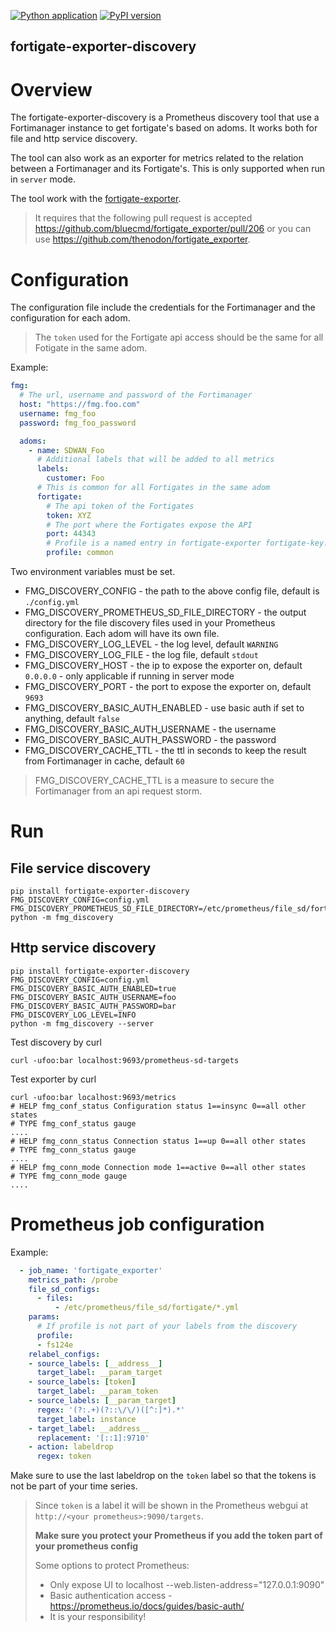 [![Python application](https://github.com/thenodon/fortigate-exporter-discovery//actions/workflows/python-app.yml/badge.svg)](https://github.com/thenodon/fortigate-exporter-discovery//actions/workflows/python-app.yml)
[![PyPI version](https://badge.fury.io/py/fortigate-exporter-discovery.svg)](https://badge.fury.io/py/fortigate-exporter-discovery)

fortigate-exporter-discovery
------------------------
# Overview

The fortigate-exporter-discovery is a Prometheus discovery tool that use a Fortimanager instance
to get fortigate's based on adoms. 
It works both for file and http service discovery.

The tool can also work as an exporter for metrics related to the relation between a Fortimanager and its Fortigate's.
This is only supported when run in `server` mode.

The tool work with the [fortigate-exporter](https://github.com/bluecmd/fortigate_exporter).
> It requires that the following pull request is accepted https://github.com/bluecmd/fortigate_exporter/pull/206 or 
> you can use https://github.com/thenodon/fortigate_exporter. 

# Configuration

The configuration file include the credentials for the Fortimanager and the configuration for each adom.
> The `token` used for the Fortigate api access should be the same for all Fotigate in the same adom.

Example:

```yaml
fmg:
  # The url, username and password of the Fortimanager  
  host: "https://fmg.foo.com"
  username: fmg_foo
  password: fmg_foo_password

  adoms:
    - name: SDWAN_Foo
      # Additional labels that will be added to all metrics
      labels:
        customer: Foo
      # This is common for all Fortigates in the same adom
      fortigate:
        # The api token of the Fortigates
        token: XYZ
        # The port where the Fortigates expose the API
        port: 44343
        # Profile is a named entry in fortigate-exporter fortigate-key.yaml file to get probes exclude/includes
        profile: common
```

Two environment variables must be set.

- FMG_DISCOVERY_CONFIG - the path to the above config file, default is `./config.yml`
- FMG_DISCOVERY_PROMETHEUS_SD_FILE_DIRECTORY - the output directory for the file discovery files used in your Prometheus
configuration. Each adom will have its own file.
- FMG_DISCOVERY_LOG_LEVEL - the log level, default `WARNING`
- FMG_DISCOVERY_LOG_FILE - the log file, default `stdout`
- FMG_DISCOVERY_HOST - the ip to expose the exporter on, default `0.0.0.0` - only applicable if running in server mode
- FMG_DISCOVERY_PORT - the port to expose the exporter on, default `9693`
- FMG_DISCOVERY_BASIC_AUTH_ENABLED - use basic auth if set to anything, default `false`
- FMG_DISCOVERY_BASIC_AUTH_USERNAME - the username 
- FMG_DISCOVERY_BASIC_AUTH_PASSWORD - the password 
- FMG_DISCOVERY_CACHE_TTL - the ttl in seconds to keep the result from Fortimanager in cache, default `60`

> FMG_DISCOVERY_CACHE_TTL is a measure to secure the Fortimanager from an api request storm.

# Run 

## File service discovery
```shell
pip install fortigate-exporter-discovery
FMG_DISCOVERY_CONFIG=config.yml
FMG_DISCOVERY_PROMETHEUS_SD_FILE_DIRECTORY=/etc/prometheus/file_sd/fortigate
python -m fmg_discovery
```

## Http service discovery
```shell
pip install fortigate-exporter-discovery
FMG_DISCOVERY_CONFIG=config.yml
FMG_DISCOVERY_BASIC_AUTH_ENABLED=true
FMG_DISCOVERY_BASIC_AUTH_USERNAME=foo
FMG_DISCOVERY_BASIC_AUTH_PASSWORD=bar
FMG_DISCOVERY_LOG_LEVEL=INFO
python -m fmg_discovery --server
```
Test discovery by curl

```shell
curl -ufoo:bar localhost:9693/prometheus-sd-targets
```

Test exporter by curl

```shell
curl -ufoo:bar localhost:9693/metrics
# HELP fmg_conf_status Configuration status 1==insync 0==all other states
# TYPE fmg_conf_status gauge
....
# HELP fmg_conn_status Connection status 1==up 0==all other states
# TYPE fmg_conn_status gauge
....
# HELP fmg_conn_mode Connection mode 1==active 0==all other states
# TYPE fmg_conn_mode gauge
....

```

# Prometheus job configuration

Example:

```yaml
  - job_name: 'fortigate_exporter'
    metrics_path: /probe
    file_sd_configs:
      - files:
          - /etc/prometheus/file_sd/fortigate/*.yml
    params:
      # If profile is not part of your labels from the discovery
      profile:
      - fs124e
    relabel_configs:
    - source_labels: [__address__]
      target_label: __param_target
    - source_labels: [token]
      target_label: __param_token
    - source_labels: [__param_target]
      regex: '(?:.+)(?::\/\/)([^:]*).*'
      target_label: instance
    - target_label: __address__
      replacement: '[::1]:9710'
    - action: labeldrop
      regex: token
```
Make sure to use the last labeldrop on the `token` label so that the tokens is not be part of your time series.
> Since `token` is a label it will be shown in the Prometheus webgui at `http://<your prometheus>:9090/targets`.
>
> **Make sure you protect your Prometheus if you add the token part of your prometheus config**
>
> Some options to protect Prometheus:
> - Only expose UI to localhost --web.listen-address="127.0.0.1:9090"
> - Basic authentication access - https://prometheus.io/docs/guides/basic-auth/
> - It is your responsibility!


